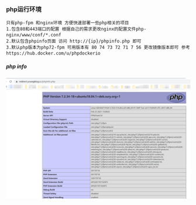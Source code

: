 ### php运行环境 
```
只有php-fpm 和nginx环境 方便快速部署一些php相关的项目
1.包含80和443端口的配置 根据自己的需求更改nginx的配置文件php-nginx/www/conf/*.conf
2.默认包含phpinfo页面 访问 http://{ip}/phpinfo.php 即可
3.默认php版本为php72-fpm 可用版本有 80 74 73 72 71 7 56 更改镜像版本即可 参考https://hub.docker.com/u/phpdockerio
```

##### php info

![Image text](../src/img/phpinfo_ssl.png) 